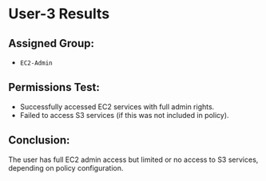 # User-3 Results

## Assigned Group:
- `EC2-Admin`

## Permissions Test:
- Successfully accessed EC2 services with full admin rights.
- Failed to access S3 services (if this was not included in policy).

## Conclusion:
The user has full EC2 admin access but limited or no access to S3 services, depending on policy configuration.
